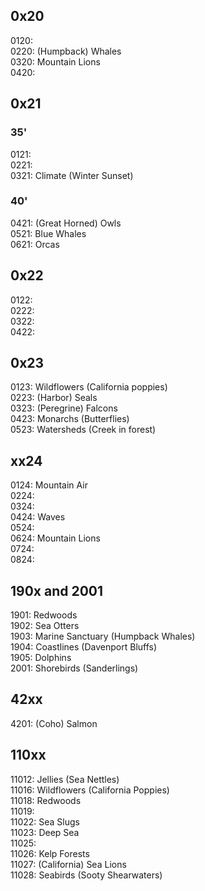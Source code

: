 ## 0x20 

0120: \
0220: (Humpback) Whales\
0320: Mountain Lions\
0420: 

## 0x21

### 35'

0121: \
0221: \
0321: Climate (Winter Sunset)

### 40'

0421: (Great Horned) Owls\
0521: Blue Whales\
0621: Orcas

## 0x22

0122: \
0222: \
0322: \
0422: 

## 0x23

0123: Wildflowers (California poppies)\
0223: (Harbor) Seals\
0323: (Peregrine) Falcons\
0423: Monarchs (Butterflies)\
0523: Watersheds (Creek in forest)

## xx24

0124: Mountain Air\
0224: \
0324: \
0424: Waves\
0524: \
0624: Mountain Lions \
0724: \
0824: 

## 190x and 2001

1901: Redwoods\
1902: Sea Otters\
1903: Marine Sanctuary (Humpback Whales)\
1904: Coastlines (Davenport Bluffs)\
1905: Dolphins\
2001: Shorebirds (Sanderlings)

## 42xx

4201: (Coho) Salmon

## 110xx

11012: Jellies (Sea Nettles)\
11016: Wildflowers (California Poppies)\
11018: Redwoods\
11019: \
11022: Sea Slugs\
11023: Deep Sea\
11025: \
11026: Kelp Forests\
11027: (California) Sea Lions\
11028: Seabirds (Sooty Shearwaters)
